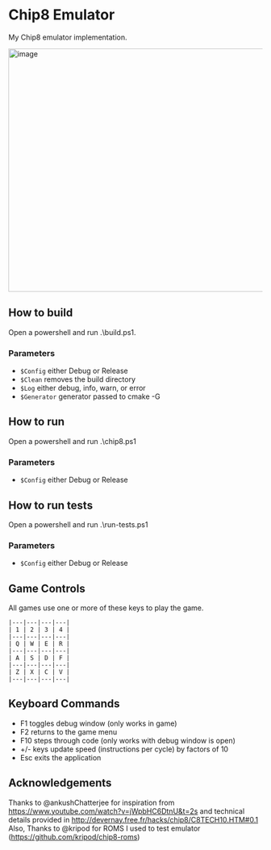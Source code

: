 # Chip8 Emulator
My Chip8 emulator implementation.  

<img width="953" height="482" alt="image" src="https://github.com/user-attachments/assets/49cd7078-f9e5-49c1-a34a-f7570d9c91aa" />

## How to build
Open a powershell and run .\build.ps1.
### Parameters
- `$Config` either Debug or Release
- `$Clean` removes the build directory
- `$Log` either debug, info, warn, or error
- `$Generator` generator passed to cmake -G

## How to run
Open a powershell and run .\chip8.ps1
### Parameters
- `$Config` either Debug or Release

## How to run tests
Open a powershell and run .\run-tests.ps1
### Parameters
- `$Config` either Debug or Release

## Game Controls
All games use one or more of these keys to play the game.  
```
|---|---|---|---|  
| 1 | 2 | 3 | 4 |  
|---|---|---|---|  
| Q | W | E | R |  
|---|---|---|---|  
| A | S | D | F |  
|---|---|---|---|  
| Z | X | C | V |  
|---|---|---|---|
```

## Keyboard Commands
- F1 toggles debug window (only works in game)
- F2 returns to the game menu
- F10 steps through code (only works with debug window is open)
- +/- keys update speed (instructions per cycle) by factors of 10
- Esc exits the application

## Acknowledgements
Thanks to @ankushChatterjee for inspiration from https://www.youtube.com/watch?v=jWpbHC6DtnU&t=2s and technical details provided in http://devernay.free.fr/hacks/chip8/C8TECH10.HTM#0.1  
Also, Thanks to @kripod for ROMS I used to test emulator (https://github.com/kripod/chip8-roms)
